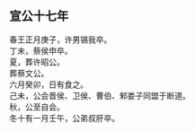 ## 宣公十七年
春王正月庚子，许男锡我卒。  
丁未，蔡侯申卒。  
夏，葬许昭公。  
葬蔡文公。  
六月癸卯，日有食之。  
己未，公会晋侯、卫侯、曹伯、邾娄子同盟于断道。  
秋，公至自会。  
冬十有一月壬午，公弟叔肝卒。  


